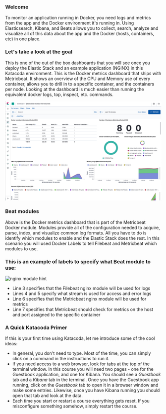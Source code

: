 ### Welcome

To monitor an application running in Docker, you need logs and metrics from the app and the Docker environment it's running in. Using Elasticsearch, Kibana, and Beats allows you to collect, search, analyze and visualize all of this data about the app and the Docker (hosts, containers, etc) in one place. 

### Let's take a look at the goal
This is one of the out of the box dashboards that you will see once you deploy the Elastic Stack and an example application (NGINX) in this Katacoda environment.  This is the Docker metrics dashboard that ships with Metricbeat.  It shows an overview of the CPU and Memory use of every container, allows you to drill in to a specific container, and the containers per node.  Looking at the dashboard is much easier than running the equivalent docker logs, top, inspect, etc. commands.

![Docker Dash](https://raw.githubusercontent.com/elastic/katacoda-scenarios/master/images/docker-dash2.png)

### Beat modules
Above is the Docker metrics dashboard that is part of the Metricbeat Docker module.  Modules provide all  of the configuration needed to acquire,  parse, index, and visualize common log formats. All you have to do is identify which modules to enable and the Elastic Stack does the rest.  In this scenario you will used Docker Labels to tell Filebeat and Metricbeat which modules to use. 

### This is an example of labels to specify what Beat module to use:
![nginx module hint](https://raw.githubusercontent.com/elastic/katacoda-scenarios/master/images/docker-hints-autodiscover.png)

 - Line 3 specifies that the Filebeat nginx module will be used for logs
 - Lines 4 and 5 specify what stream is used for access and error logs
 - Line 6 specifies that the Metricbeat nginx module will be used for metrics
 - Line 7 specifies that Metricbeat should check for metrics on the host and  port assigned to the specific container

### A Quick Katacoda Primer
If this is your first time using Katacoda, let me introduce some of the cool ideas:

* In general, you don't need to type.  Most of the time, you can simply click on a command in the instructions to run it.
* If you need access to a web browser, look for tabs at the top of the terminal window. In this course you will need two pages - one for the Guestbook application, and one for  Kibana. You should see a *Guestbook* tab and a *Kibana* tab in the terminal.  Once you have the Guestbook app running, click on the *Guestbook* tab to open it in a browser window and make some entries. Likewise, once you have Kibana running you should open that tab and look at the data.
* Each time you start or restart a course everything gets reset. If you misconfigure something somehow, simply restart the course.

